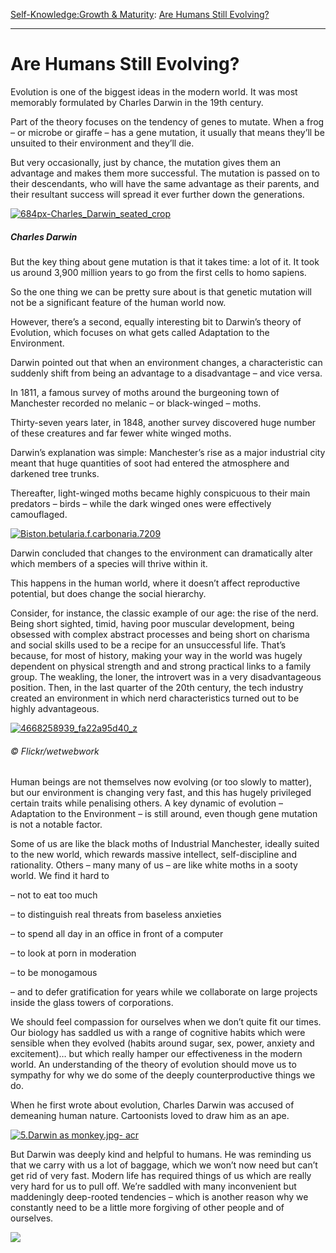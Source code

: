 [Self-Knowledge:](https://www.theschooloflife.com/thebookoflife/category/self-knowledge/)[Growth & Maturity](https://www.theschooloflife.com/thebookoflife/category/self-knowledge/growth-maturity/): [Are Humans Still Evolving?](https://www.theschooloflife.com/thebookoflife/are-humans-still-evolving/)

* * *

# Are Humans Still Evolving?

Evolution is one of the biggest ideas in the modern world. It was most memorably formulated by Charles Darwin in the 19th century.

Part of the theory focuses on the tendency of genes to mutate. When a frog – or microbe or giraffe – has a gene mutation, it usually that means they’ll be unsuited to their environment and they’ll die.

But very occasionally, just by chance, the mutation gives them an advantage and makes them more successful. The mutation is passed on to their descendants, who will have the same advantage as their parents, and their resultant success will spread it ever further down the generations.

[![684px-Charles_Darwin_seated_crop](https://www.theschooloflife.com/thebookoflife/wp-content/uploads/2015/07/684px-Charles_Darwin_seated_crop.jpg)](http://www.thebookoflife.org/wp-content/uploads/2015/07/684px-Charles_Darwin_seated_crop.jpg)

##### Charles Darwin

But the key thing about gene mutation is that it takes time: a lot of it. It took us around 3,900 million years to go from the first cells to homo sapiens.

So the one thing we can be pretty sure about is that genetic mutation will not be a significant feature of the human world now.

However, there’s a second, equally interesting bit to Darwin’s theory of Evolution, which focuses on what gets called Adaptation to the Environment.

Darwin pointed out that when an environment changes, a characteristic can suddenly shift from being an advantage to a disadvantage – and vice versa.

In 1811, a famous survey of moths around the burgeoning town of Manchester recorded no melanic – or&nbsp;black-winged – moths.

Thirty-seven&nbsp;years later, in 1848,&nbsp;another survey discovered huge number of these&nbsp;creatures and far fewer white winged moths.

Darwin’s explanation was simple: Manchester’s rise as a major industrial city meant that huge quantities of soot had entered the atmosphere and darkened tree trunks.

Thereafter, light-winged moths became highly conspicuous to their main predators – birds – while the dark winged ones were effectively camouflaged.

[![Biston.betularia.f.carbonaria.7209](https://www.theschooloflife.com/thebookoflife/wp-content/uploads/2015/07/Biston.betularia.f.carbonaria.7209.jpg)](http://www.thebookoflife.org/wp-content/uploads/2015/07/Biston.betularia.f.carbonaria.7209.jpg)

Darwin concluded that changes to the environment can dramatically alter which members of a species will thrive within it.

This happens in the human world, where it doesn’t affect reproductive potential, but does change the social hierarchy.

Consider, for instance, the classic example of our age: the rise of the nerd. Being short sighted, timid, having poor muscular development, being obsessed with complex abstract processes and being short on charisma and social skills used to be a recipe for an unsuccessful life. That’s because, for most of history, making your way in the world was hugely dependent on physical strength and and strong practical links to a family group. The weakling, the loner, the introvert was in a very disadvantageous position. Then, in the last quarter of the 20th century, the tech industry created an environment in which nerd characteristics turned out to be highly advantageous.

[![4668258939_fa22a95d40_z](https://www.theschooloflife.com/thebookoflife/wp-content/uploads/2015/07/4668258939_fa22a95d40_z.jpg)](http://www.thebookoflife.org/wp-content/uploads/2015/07/4668258939_fa22a95d40_z.jpg)

###### © Flickr/wetwebwork

Human beings are not themselves now evolving (or too slowly to matter), but our environment is changing very fast, and this has hugely privileged certain traits while penalising others. A key dynamic of evolution – Adaptation to the Environment – is still around, even though gene mutation is not a notable factor.

Some of us are like the black moths of Industrial Manchester, ideally suited to the new world, which rewards massive intellect, self-discipline and rationality. Others – many many of us – are like white moths in a sooty world. We find it hard to

– not to eat too much

– to distinguish real threats from baseless anxieties

– to spend all day in an office in front of a computer

– to look at porn in moderation

– to be monogamous

– and to defer gratification for years while we collaborate on large projects inside the glass towers of corporations.

We should feel compassion for ourselves when we don’t quite fit our times. Our biology has saddled us with a range of cognitive habits which were sensible when they evolved (habits around sugar, sex, power, anxiety and excitement)… but which really hamper our effectiveness in the modern world.&nbsp;An understanding of the theory of evolution should move us to sympathy for why we do some of the deeply counterproductive things we do.

When he first wrote about evolution, Charles Darwin was accused of demeaning human nature. Cartoonists loved to draw him as an ape.

[![5.Darwin as monkey.jpg- acr](https://www.theschooloflife.com/thebookoflife/wp-content/uploads/2015/07/5.Darwin-as-monkey.jpg-acr.jpg)](http://www.thebookoflife.org/wp-content/uploads/2015/07/5.Darwin-as-monkey.jpg-acr.jpg)

But Darwin was deeply kind and helpful to humans. He was reminding us that we carry with us a lot of baggage, which we won’t now need but can’t get rid of very fast. Modern life has required things of us which are really very hard for us to pull off.&nbsp;We’re saddled with many inconvenient but maddeningly deep-rooted tendencies – which is another reason why we constantly need to be a little more forgiving of other people and of ourselves.

[![](https://img.youtube.com/vi/USlJm-2qT2w/0.jpg)](https://www.youtube.com/embed/USlJm-2qT2w '')
